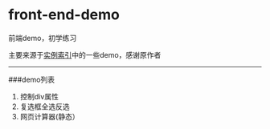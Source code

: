 # front-end-demo
前端demo，初学练习

主要来源于[实例索引](http://www.fgm.cc/learn/)中的一些demo，感谢原作者

-----------------
###demo列表
1. 控制div属性
2. 复选框全选反选
3. 网页计算器(静态）

